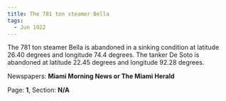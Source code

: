 ```yaml
---  
title: The 781 ton steamer Bella  
tags:  
  - Jun 1922  
---  
```

  
The 781 ton steamer Bella is abandoned in a sinking condition at latitude 26.40 degrees and longitude 74.4 degrees. The tanker De Soto is abandoned at latitude 22.45 degrees and longitude 92.28 degrees.  
  
Newspapers: **Miami Morning News or The Miami Herald**  
  
Page: **1**, Section: **N/A** 
